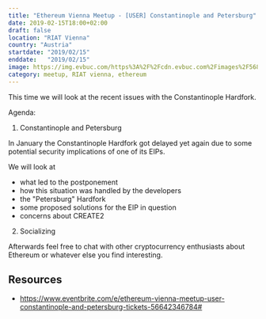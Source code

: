 ```yaml
---
title: "Ethereum Vienna Meetup - [USER] Constantinople and Petersburg"
date: 2019-02-15T18:00+02:00
draft: false
location: "RIAT Vienna"
country: "Austria"
startdate: "2019/02/15"
enddate:   "2019/02/15"
image: https://img.evbuc.com/https%3A%2F%2Fcdn.evbuc.com%2Fimages%2F56872188%2F148777297672%2F1%2Foriginal.20190215-141233?w=800&auto=format%2Ccompress&q=75&sharp=10&rect=0%2C72%2C500%2C250&s=054c9e27b0c0ecaeb9917b16a979bbe7
category: meetup, RIAT vienna, ethereum
---
```


This time we will look at the recent issues with the Constantinople Hardfork.

Agenda:

1) Constantinople and Petersburg

In January the Constantinople Hardfork got delayed yet again due to some potential security implications of one of its EIPs.

We will look at
* what led to the postponement
* how this situation was handled by the developers
* the "Petersburg" Hardfork
* some proposed solutions for the EIP in question
* concerns about CREATE2

2) Socializing

Afterwards feel free to chat with other cryptocurrency enthusiasts about Ethereum or whatever else you find interesting.

## Resources
* https://www.eventbrite.com/e/ethereum-vienna-meetup-user-constantinople-and-petersburg-tickets-56642346784#
